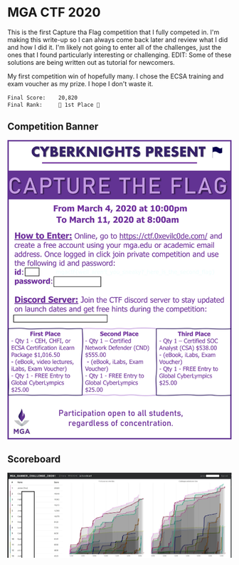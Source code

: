 # MGA CTF 2020

This is the first Capture tha Flag competition that I fully competed in. I'm making this write-up so I can always 
come back later and review what I did and how I did it. I'm likely not going to enter all of the challenges, 
just the ones that I found particularly interesting or challenging. EDIT: Some of these solutions are being written out
as tutorial for newcomers.

My first competition win of hopefully many. I chose the ECSA training and exam voucher as my prize. 
I hope I don't waste it.

```
Final Score:    20,820
Final Rank:     🎉 1st Place 🎉
```

## Competition Banner

![banner](IMAGES/BANNER.jpg)

## Scoreboard

![Scoreboard](IMAGES/RANK.jpg)